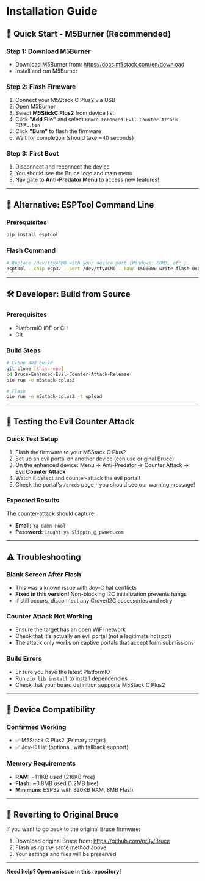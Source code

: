 # Installation Guide

## 🚀 **Quick Start - M5Burner (Recommended)**

### **Step 1: Download M5Burner**
- Download M5Burner from: https://docs.m5stack.com/en/download
- Install and run M5Burner

### **Step 2: Flash Firmware**
1. Connect your M5Stack C Plus2 via USB
2. Open M5Burner
3. Select **M5StickC Plus2** from device list
4. Click **"Add File"** and select `Bruce-Enhanced-Evil-Counter-Attack-FINAL.bin`
5. Click **"Burn"** to flash the firmware
6. Wait for completion (should take ~40 seconds)

### **Step 3: First Boot**
1. Disconnect and reconnect the device
2. You should see the Bruce logo and main menu
3. Navigate to **Anti-Predator Menu** to access new features!

---

## 🔧 **Alternative: ESPTool Command Line**

### **Prerequisites**
```bash
pip install esptool
```

### **Flash Command**
```bash
# Replace /dev/ttyACM0 with your device port (Windows: COM3, etc.)
esptool --chip esp32 --port /dev/ttyACM0 --baud 1500000 write-flash 0x0 Bruce-Enhanced-Evil-Counter-Attack-FINAL.bin
```

---

## 🛠️ **Developer: Build from Source**

### **Prerequisites**
- PlatformIO IDE or CLI
- Git

### **Build Steps**
```bash
# Clone and build
git clone [this-repo]
cd Bruce-Enhanced-Evil-Counter-Attack-Release
pio run -e m5stack-cplus2

# Flash
pio run -e m5stack-cplus2 -t upload
```

---

## 🧪 **Testing the Evil Counter Attack**

### **Quick Test Setup**
1. Flash the firmware to your M5Stack C Plus2
2. Set up an evil portal on another device (can use original Bruce)
3. On the enhanced device: Menu → Anti-Predator → Counter Attack → **Evil Counter Attack**
4. Watch it detect and counter-attack the evil portal!
5. Check the portal's `/creds` page - you should see our warning message!

### **Expected Results**
The counter-attack should capture:
- **Email:** `Ya damn Fool`
- **Password:** `Caught ya Slippin_@_pwned.com`

---

## ⚠️ **Troubleshooting**

### **Blank Screen After Flash**
- This was a known issue with Joy-C hat conflicts
- **Fixed in this version!** Non-blocking I2C initialization prevents hangs
- If still occurs, disconnect any Grove/I2C accessories and retry

### **Counter Attack Not Working**
- Ensure the target has an open WiFi network
- Check that it's actually an evil portal (not a legitimate hotspot)
- The attack only works on captive portals that accept form submissions

### **Build Errors**
- Ensure you have the latest PlatformIO
- Run `pio lib install` to install dependencies
- Check that your board definition supports M5Stack C Plus2

---

## 📱 **Device Compatibility**

### **Confirmed Working**
- ✅ M5Stack C Plus2 (Primary target)
- ✅ Joy-C Hat (optional, with fallback support)

### **Memory Requirements**
- **RAM:** ~111KB used (216KB free)
- **Flash:** ~3.8MB used (1.2MB free)
- **Minimum:** ESP32 with 320KB RAM, 8MB Flash

---

## 🔄 **Reverting to Original Bruce**

If you want to go back to the original Bruce firmware:
1. Download original Bruce from: https://github.com/pr3y/Bruce
2. Flash using the same method above
3. Your settings and files will be preserved

---

**Need help? Open an issue in this repository!**